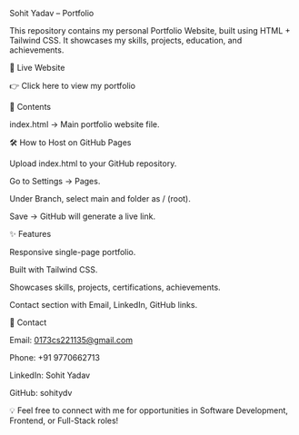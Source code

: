 Sohit Yadav – Portfolio

This repository contains my personal Portfolio Website, built using HTML + Tailwind CSS. It showcases my skills, projects, education, and achievements.

🚀 Live Website

👉 Click here to view my portfolio

📂 Contents

index.html → Main portfolio website file.

🛠️ How to Host on GitHub Pages

Upload index.html to your GitHub repository.

Go to Settings → Pages.

Under Branch, select main and folder as / (root).

Save → GitHub will generate a live link.

✨ Features

Responsive single-page portfolio.

Built with Tailwind CSS.

Showcases skills, projects, certifications, achievements.

Contact section with Email, LinkedIn, GitHub links.

📧 Contact

Email: 0173cs221135@gmail.com

Phone: +91 9770662713

LinkedIn: Sohit Yadav

GitHub: sohitydv

💡 Feel free to connect with me for opportunities in Software Development, Frontend, or Full-Stack roles!
